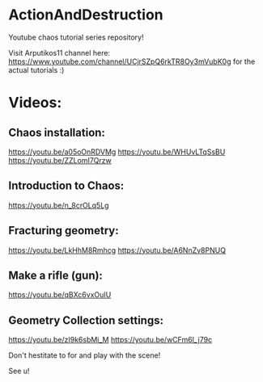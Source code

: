 # ActionAndDestruction
Youtube chaos tutorial series repository!

Visit Arputikos11 channel here:
https://www.youtube.com/channel/UCjrSZpQ6rkTR8Oy3mVubK0g
for the actual tutorials :)

# Videos:

## Chaos installation:
https://youtu.be/a05oOnRDVMg
https://youtu.be/WHUvLTqSsBU
https://youtu.be/ZZLomI7Qrzw

## Introduction to Chaos:
https://youtu.be/n_8crOLq5Lg

## Fracturing geometry:
https://youtu.be/LkHhM8Rmhcg
https://youtu.be/A6NnZv8PNUQ

## Make a rifle (gun):
https://youtu.be/qBXc6vxOuIU

## Geometry Collection settings:
https://youtu.be/zI9k6sbMi_M
https://youtu.be/wCFm6l_j79c

Don't hestitate to for and play with the scene!

See u!
